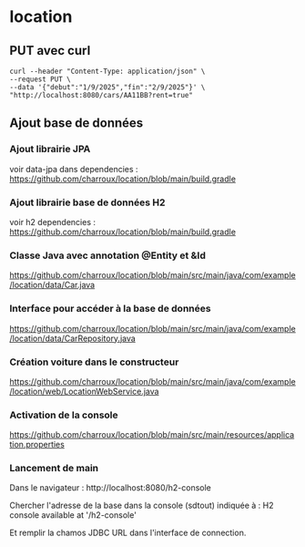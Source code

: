 # location


## PUT avec curl

```
curl --header "Content-Type: application/json" \              
--request PUT \
--data '{"debut":"1/9/2025","fin":"2/9/2025"}' \
"http://localhost:8080/cars/AA11BB?rent=true"
```

## Ajout base de données

### Ajout librairie JPA

voir data-jpa dans dependencies : https://github.com/charroux/location/blob/main/build.gradle

### Ajout librairie base de données H2

voir h2 dependencies : https://github.com/charroux/location/blob/main/build.gradle

### Classe Java avec annotation @Entity et &Id

https://github.com/charroux/location/blob/main/src/main/java/com/example/location/data/Car.java

### Interface pour accéder à la base de données

https://github.com/charroux/location/blob/main/src/main/java/com/example/location/data/CarRepository.java

### Création voiture dans le constructeur

https://github.com/charroux/location/blob/main/src/main/java/com/example/location/web/LocationWebService.java

### Activation de la console

https://github.com/charroux/location/blob/main/src/main/resources/application.properties

### Lancement de main

Dans le navigateur : http://localhost:8080/h2-console

Chercher l'adresse de la base dans la console (sdtout) indiquée à : H2 console available at '/h2-console'

Et remplir la chamos JDBC URL dans l'interface de connection.



